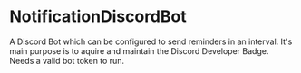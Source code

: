 # NotificationDiscordBot

A Discord Bot which can be configured to send reminders in an interval. It's main purpose is to aquire and maintain the Discord Developer Badge.
Needs a valid bot token to run.
